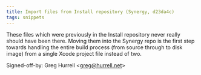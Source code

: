 ```yaml
---
title: Import files from Install repository (Synergy, d23da4c)
tags: snippets
---
```


These files which were previously in the Install repository never really should have been there. Moving them into the Synergy repo is the first step towards handling the entire build process (from source through to disk image) from a single Xcode project file instead of two.

Signed-off-by: Greg Hurrell &lt;greg@hurrell.net&gt;
